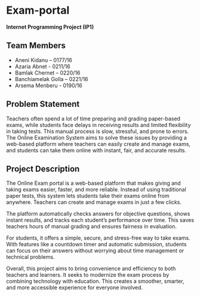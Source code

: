# Exam-portal
**Internet Programming Project (IP1)**

## Team Members
- Aneni Kidanu –  0177/16
- Azaria Abnet - 0211/16  
- Bamlak Chernet –  0220/16  
- Banchiamelak Golla –  0221/16
- Arsema Menberu - 0190/16
## Problem Statement

Teachers often spend a lot of time preparing and grading paper-based exams, while students face delays in receiving results and limited flexibility in taking tests. This manual process is slow, stressful, and prone to errors. The Online Examination System aims to solve these issues by providing a web-based platform where teachers can easily create and manage exams, and students can take them online with instant, fair, and accurate results.


## Project Description

The Online Exam portal is a web-based platform that makes giving and taking exams easier, faster, and more reliable. Instead of using traditional paper tests, this system lets students take their exams online from anywhere. Teachers can create and manage exams in just a few clicks.

The platform automatically checks answers for objective questions, shows instant results, and tracks each student’s performance over time. This saves teachers hours of manual grading and ensures fairness in evaluation.

For students, it offers a simple, secure, and stress-free way to take exams. With features like a countdown timer and automatic submission, students can focus on their answers without worrying about time management or technical problems.

Overall, this project aims to bring convenience and efficiency to both teachers and learners. It seeks to modernize the exam process by combining technology with education. This creates a smoother, smarter, and more accessible experience for everyone involved.
